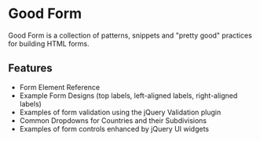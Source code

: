# Good Form

Good Form is a collection of patterns, snippets and "pretty good" practices for building HTML forms.


## Features

* Form Element Reference
* Example Form Designs (top labels, left-aligned labels, right-aligned labels)
* Examples of form validation using the jQuery Validation plugin
* Common Dropdowns for Countries and their Subdivisions
* Examples of form controls enhanced by jQuery UI widgets



